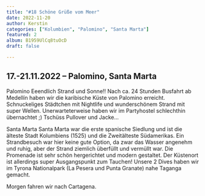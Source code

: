 ```yaml
---
title: "#18 Schöne Grüße vom Meer"
date: 2022-11-20
author: Kerstin
categories: ["Kolumbien", "Palomino", "Santa Marta"]
featured: 2
album: B1959UlCq8tuOcD
draft: false

---
```


## 17.-21.11.2022 – Palomino, Santa Marta

Palomino
Eeendlich Strand und Sonne!! Nach ca. 24 Stunden Busfahrt ab Medellín haben wir die karibische Küste von Palomino erreicht. Schnuckeliges Städtchen mit Nightlife und wunderschönem Strand mit super Wellen. Unerwarteterweise haben wir im Partyhostel schlechthin übernachtet ;) 
Tschüss Pullover und Jacke...
 
Santa Marta
Santa Marta war die erste spanische Siedlung und ist die älteste Stadt Kolumbiens (1525) und die Zweitälteste Südamerikas. Ein Strandbesuch war hier keine gute Option, da zwar das Wasser angenehm und ruhig, aber der Strand ziemlich überfüllt und vermüllt war. Die Promenade ist sehr schön hergerichtet und modern gestaltet. 
Der Küstenort ist allerdings super Ausgangspunkt zum Tauchen! Unsere 2 Dives haben wir im Tyrona Nationalpark (La Pesera und Punta Granate) nahe Taganga gemacht.

Morgen fahren wir nach Cartagena.
